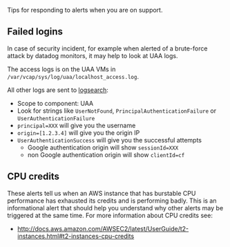 Tips for responding to alerts when you are on support.

## Failed logins

In case of security incident, for example when alerted of a brute-force attack by datadog monitors,
it may help to look at UAA logs.

The access logs is on the UAA VMs in `/var/vcap/sys/log/uaa/localhost_access.log`.

All other logs are sent to [logsearch](https://logsearch.cloud.service.gov.uk):

* Scope to component: UAA
* Look for strings like `UserNotFound`, `PrincipalAuthenticationFailure` or `UserAuthenticationFailure`
* `principal=XXX` will give you the username
* `origin=[1.2.3.4]` will give you the origin IP
* `UserAuthenticationSuccess` will give you the successful attempts
  * Google authentication origin will show `sessionId=XXX`
  * non Google authentication origin will show `clientId=cf`

## CPU credits

These alerts tell us when an AWS instance that has burstable CPU performance
has exhausted its credits and is performing badly. This is an informational
alert that should help you understand why other alerts may be triggered at
the same time. For more information about CPU credits see:

- <http://docs.aws.amazon.com/AWSEC2/latest/UserGuide/t2-instances.html#t2-instances-cpu-credits>

